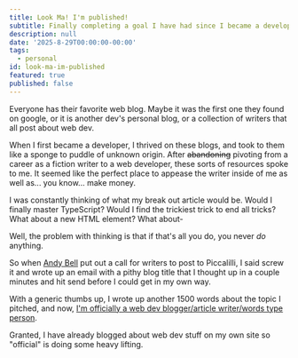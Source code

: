 ```yaml
---
title: Look Ma! I'm published!
subtitle: Finally completing a goal I have had since I became a developer.
description: null
date: '2025-8-29T00:00:00-00:00'
tags:
  - personal
id: look-ma-im-published
featured: true
published: false
---
```


Everyone has their favorite web blog. Maybe it was the first one they found on google, or it is another dev's personal blog, or a collection of writers that all post about web dev.

When I first became a developer, I thrived on these blogs, and took to them like a sponge to puddle of unknown origin. After ~~abandoning~~ pivoting from a career as a fiction writer to a web developer, these sorts of resources spoke to me. It seemed like the perfect place to appease the writer inside of me as well as... you know... make money.

I was constantly thinking of what my break out article would be. Would I finally master TypeScript? Would I find the trickiest trick to end all tricks? What about a new HTML element? What about-

Well, the problem with thinking is that if that's all you do, you never *do* anything.

So when [Andy Bell](https://piccalil.li/author/andy-bell/) put out a call for writers to post to Piccalilli, I said screw it and wrote up an email with a pithy blog title that I thought up in a couple minutes and hit send before I could get in my own way.

With a generic thumbs up, I wrote up another 1500 words about the topic I pitched, and now, [I'm officially a web dev blogger/article writer/words type person](https://piccalil.li/blog/functional-custom-elements-the-easy-way/).

Granted, I have already blogged about web dev stuff on my own site so "official" is doing some heavy lifting.

